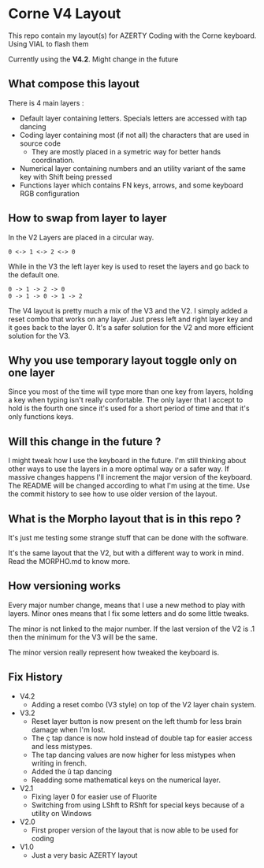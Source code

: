 # Corne V4 Layout

This repo contain my layout(s) for AZERTY Coding with the Corne keyboard. Using VIAL to flash them

Currently using the **V4.2**. Might change in the future

## What compose this layout

There is 4 main layers :
- Default layer containing letters. Specials letters are accessed with tap dancing
- Coding layer containing most (if not all) the characters that are used in source code
    - They are mostly placed in a symetric way for better hands coordination.
- Numerical layer containing numbers and an utility variant of the same key with Shift being pressed
- Functions layer which contains FN keys, arrows, and some keyboard RGB configuration

## How to swap from layer to layer

In the V2 Layers are placed in a circular way.

```
0 <-> 1 <-> 2 <-> 0
```

While in the V3 the left layer key is used to reset the layers and go back to the default one.

```
0 -> 1 -> 2 -> 0
0 -> 1 -> 0 -> 1 -> 2
```

The V4 layout is pretty much a mix of the V3 and the V2. I simply added a reset combo that works on any layer. Just press left and right layer key and it goes back to the layer 0.
It's a safer solution for the V2 and more efficient solution for the V3.

## Why you use temporary layout toggle only on one layer

Since you most of the time will type more than one key from layers, holding a key when typing isn't really confortable. The only layer that I accept to hold is the fourth one since it's used for a short period of time and that it's only functions keys.

## Will this change in the future ?

I might tweak how I use the keyboard in the future. I'm still thinking about other ways to use the layers in a more optimal way or a safer way. If massive changes happens I'll increment the major version of the keyboard. The README will be changed according to what I'm using at the time. Use the commit history to see how to use older version of the layout.

## What is the Morpho layout that is in this repo ?

It's just me testing some strange stuff that can be done with the software.

It's the same layout that the V2, but with a different way to work in mind. Read the MORPHO.md to know more.

## How versioning works

Every major number change, means that I use a new method to play with layers.
Minor ones means that I fix some letters and do some little tweaks.

The minor is not linked to the major number. If the last version of the V2 is .1 then the minimum for the V3 will be the same.

The minor version really represent how tweaked the keyboard is.

## Fix History

- V4.2
  - Adding a reset combo (V3 style) on top of the V2 layer chain system.
- V3.2
  - Reset layer button is now present on the left thumb for less brain damage when I'm lost.
  - The ç tap dance is now hold instead of double tap for easier access and less mistypes.
  - The tap dancing values are now higher for less mistypes when writing in french.
  - Added the û tap dancing
  - Readding some mathematical keys on the numerical layer.
- V2.1
  - Fixing layer 0 for easier use of Fluorite
  - Switching from using LShft to RShft for special keys because of a utility on Windows
- V2.0
  - First proper version of the layout that is now able to be used for coding
- V1.0
  - Just a very basic AZERTY layout